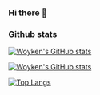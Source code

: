 ### Hi there 👋

### Github stats

[![Woyken's GitHub stats](https://github-readme-stats.vercel.app/api?username=Woyken&theme=slateorange&show_icons=true)](https://github.com/anuraghazra/github-readme-stats)

[![Woyken's GitHub stats](https://github-readme-streak-stats.herokuapp.com?user=Woyken&theme=slateorange)](https://github.com/DenverCoder1/github-readme-streak-stats)

[![Top Langs](https://github-readme-stats.vercel.app/api/top-langs/?username=Woyken&theme=slateorange&layout=compact&exclude_repo=Woyken.github.io,YAAVR,VU-MIF-Functional-Programming,VU-MIF-Gazebo,VU-MIF-Software-Development-for-Mobile-Devices-and-Autonomous-Systems-3-Android-NN-Object-detect,VU-MIF-Software-Development-for-Mobile-Devices-and-Autonomous-Systems-2-basic-NN-with-Keras,VU-MIF-Software-Development-for-Mobile-Devices-and-Autonomous-Systems-1-Android-application)](https://github.com/anuraghazra/github-readme-stats)

<!--
- 🔭 I’m currently working on ...
- 🌱 I’m currently learning ...
- 👯 I’m looking to collaborate on ...
- 🤔 I’m looking for help with ...
- 💬 Ask me about ...
- 📫 How to reach me: ...
- 😄 Pronouns: ...
- ⚡ Fun fact: ...
-->
